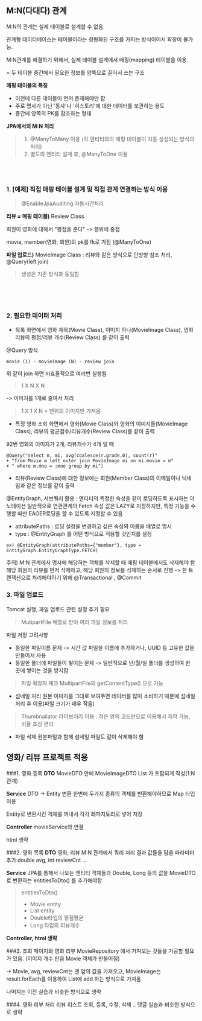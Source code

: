 ## M:N(다대다) 관계 
M:N의 관계는 실제 테이블로 설계할 수 없음.

관계형 데이터베이스는 테이블이라는 정형화된 구조를 가지는 방식이어서 확장이 불가능.

M:N관계를 해결하기 위해서, 실제 테이블 설계에서 매핑(mapping) 테이블을 이용.

= 두 테이블 중간에서 필요한 정보를 양쪽으로 끌어서 쓰는 구조


****매핑 테이블의 특징**** 
- 이전에 다른 테이블이 먼저 존재해야만 함
- 주로 명사가 아닌 '동사'나 '히스토리'에 대한 데이터를 보관하는 용도
- 중간에 양쪽의 PK를 참조하는 형태


****JPA에서의 M:N 처리****
> 1. @ManyToMany 이용 (각 엔티티와의 매핑 테이블이 자동 생성되는 방식의 처리)
> 2. 별도의 엔티티 설계 후, @ManyToOne 이용

<br /><br />

### 1. [예제] 직접 매핑 테이블 설계 및 직접 관계 연결하는 방식 이용
> @EnableJpaAuditing 자동시간처리


****리뷰 = 매핑 테이블)****
Review Class

회원이 영화에 대해서 "평점을 준다" -> 행위에 중점

movie, member(영화, 회원)의 pk를 fk로 가짐 (@ManyToOne)


****파일 업로드)****
MovieImage Class
: 리뷰와 같은 방식으로 단방향 참조 처리, @Query(left join)

> 생성은 기존 방식과 동일함

<br/><br/><br/>

### 2. 필요한 데이터 처리
* 목록 화면에서 영화 제목(Movie Class), 이미지 하나(MovieImage Class), 영화 리뷰의 평점/리뷰 개수(Review Class) 를 같이 출력

@Query 방식 
```
movie (1) - movieimage (N) - review join
```

위 같이 join 하면 비효율적으로 여러번 실행됨
> 1 X N X N 

-> 이미지를 1개로 줄여서 처리
> 1 X 1 X N 
= 맨위의 이미지만 가져옴 

* 특정 영화 조회 화면에서 영화(Movie Class)와 영화의 이미지들(MovieImage Class), 리뷰의 평균점수/리뷰개수(Review Class)를 같이 출력

92번 영화의 이미지가 2개, 리뷰개수가 4개 일 때
```
@Query("select m, mi, avg(coalesce(r.grade,0), count(r)" 
+ "from Movie m left outer join MovieImage mi on mi.movie = m" 
+ " where m.mno = :mno group by mi")
```

* 리뷰(Review Class)에 대한 정보에는 회원(Member Class)의 이메일이나 닉네임과 같은 정보를 같이 출력
 
@EntityGraph, 서브쿼리 활용
: 엔티티의 특정한 속성을 같이 로딩하도록 표시하는 어노테이션
일반적으로 연관관계의 Fetch 속성 값은 LAZY로 지정하지만, 특정 기능을 수행할 때만 EAGER로딩을 할 수 있도록 지정할 수 있음 

- attributePaths : 로딩 설정을 변경하고 싶은 속성의 이름을 배열로 명시
- type : @EntityGraph 를 어떤 방식으로 적용할 것인지를 설정
```
ex) @EntityGraph(attributePaths={"member"}, type = EntityGraph.EntityGraphType.FETCH)
```

주의) M:N 관계에서 명사에 해당하는 객체를 삭제할 때 매핑 테이블에서도 삭제해야 함
해당 회원의 리뷰를 먼저 삭제하고, 해당 회원의 정보를 삭제하는 순서로 진행
-> 한 트랜잭션으로 처리해야하기 위해 @Transactional , @Commit 




### 3. 파일 업로드
Tomcat 실행, 파일 업로드 관련 설정 추가 필요
> MutipartFile 배열로 받아 여러 파일 정보를 처리

파일 저장 고려사항
- 동일한 파일이름 문제 -> 시간 값 파일을 이름에 추가하거나, UUID 등 고유한 값을 만들어서 사용
- 동일한 폴더에 파일들이 쌓이는 문제 -> 일반적으로 년/월/일 폴더를 생성하여 한 곳에 쌓이는 것을 방지함

> 파일 확장자 체크 MultipartFile의 getContentType() 으로 가능


* 섬네일 처리
원본 이미지를 그대로 보여주면 데이터를 많이 소비하기 때문에 섬네일 처리 후 이용(파일 크기가 매우 작음)
> Thumbnailator 라이브러리 이용 : 적은 양의 코드만으로 이용해서 제작 가능, 비율 조정 편리


* 파일 삭제
원본파일과 함께 섬네일 파일도 같이 삭제해야 함

## 영화/ 리뷰 프로젝트 적용
###1. 영화 등록
****DTO****
MovieDTO 안에 MovieImageDTO List 가 포함되게 작성(1:N 관계)

****Service****
DTO -> Entity 변환
한번에 두가지 종류의 객체를 반환해야하므로 Map 타입 이용

Entity로 변환시킨 객체를 꺼내서 각각 레파지토리로 넣어 저장

****Controller****
movieService와 연결

html 생략




###2. 영화 목록
****DTO****
영화, 리뷰 M:N 관계에서 쿼리 처리 결과 값들을 담을 파라미터 추가
double avg, int reviewCnt ...

****Service****
JPA를 통해서 나오는 엔티티 객체들과 Double, Long 등의 값을 MovieDTO로 변환하는 entitiesToDto() 를 추가해야함

> entitiesToDto()
> - Movie entity
> - List<MovieImage> entity
> - Double타입의 평점평균
> - Long 타입의 리뷰개수

****Controller, html 생략****




###3. 조회 페이지와 영화 리뷰
MovieRepository 에서 가져오는 것들을 가공할 필요가 있음.
(이미지 개수 만큼 Movie 객체가 만들어짐)

-> Movie, avg, reviewCnt는 맨 앞의 값을 가져오고, MovieImage는 result.forEach를 이용하여 List에 add 하는 방식으로 가져옴

나머지는 이전 실습과 비슷한 방식으로 생략




###4. 영화 리뷰 처리
리뷰 리스트 조회, 등록, 수정, 삭제 .. 댓글 실습과 비슷한 방식으로 생략 
